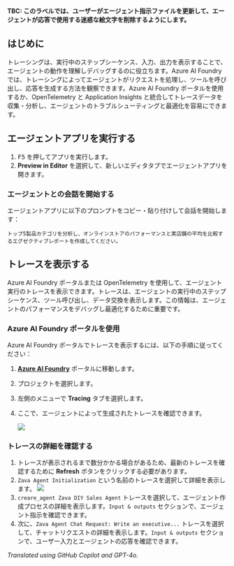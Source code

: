 **TBC: このラベルでは、ユーザーがエージェント指示ファイルを更新して、エージェントが応答で使用する迷惑な絵文字を削除するようにします。**

## はじめに

トレーシングは、実行中のステップシーケンス、入力、出力を表示することで、エージェントの動作を理解しデバッグするのに役立ちます。Azure AI Foundry では、トレーシングによってエージェントがリクエストを処理し、ツールを呼び出し、応答を生成する方法を観察できます。Azure AI Foundry ポータルを使用するか、OpenTelemetry と Application Insights と統合してトレースデータを収集・分析し、エージェントのトラブルシューティングと最適化を容易にできます。

<!-- ## ラボ演習

=== "Python"

      1. `app.py` ファイルを開きます。
      2. トレーシングを有効にするために `AZURE_TELEMETRY_ENABLED` 変数を `True` に変更します：

         ```python
         AZURE_TELEMETRY_ENABLED = True
         ```

        !!! info "注意"
            この設定はエージェントのテレメトリを有効にします。`app.py` の `initialize` 関数では、テレメトリクライアントが Azure Monitor にデータを送信するよう設定されています。

            ```python
             if AZURE_TELEMETRY_ENABLED:
                 configure_azure_monitor(connection_string=await self.project_client.telemetry.get_connection_string())
            ```         

=== "C#"

      tbd -->

## エージェントアプリを実行する

1. <kbd>F5</kbd> を押してアプリを実行します。
2. **Preview in Editor** を選択して、新しいエディタタブでエージェントアプリを開きます。

### エージェントとの会話を開始する

エージェントアプリに以下のプロンプトをコピー・貼り付けして会話を開始します：

```plaintext
トップ5製品カテゴリを分析し、オンラインストアのパフォーマンスと実店舗の平均を比較するエグゼクティブレポートを作成してください。
```

## トレースを表示する

Azure AI Foundry ポータルまたは OpenTelemetry を使用して、エージェント実行のトレースを表示できます。トレースは、エージェントの実行中のステップシーケンス、ツール呼び出し、データ交換を表示します。この情報は、エージェントのパフォーマンスをデバッグし最適化するために重要です。

### Azure AI Foundry ポータルを使用

Azure AI Foundry ポータルでトレースを表示するには、以下の手順に従ってください：

1. **[Azure AI Foundry](https://ai.azure.com/)** ポータルに移動します。
2. プロジェクトを選択します。
3. 左側のメニューで **Tracing** タブを選択します。
4. ここで、エージェントによって生成されたトレースを確認できます。

   ![](media/ai-foundry-tracing.png)

### トレースの詳細を確認する

1. トレースが表示されるまで数分かかる場合があるため、最新のトレースを確認するために **Refresh** ボタンをクリックする必要があります。
2. `Zava Agent Initialization` という名前のトレースを選択して詳細を表示します。
   ![](media/ai-foundry-trace-agent-init.png)
3. `creare_agent Zava DIY Sales Agent` トレースを選択して、エージェント作成プロセスの詳細を表示します。`Input & outputs` セクションで、エージェント指示を確認できます。
4. 次に、`Zava Agent Chat Request: Write an executive...` トレースを選択して、チャットリクエストの詳細を表示します。`Input & outputs` セクションで、ユーザー入力とエージェントの応答を確認できます。

<!-- https://learn.microsoft.com/en-us/azure/ai-foundry/how-to/continuous-evaluation-agents -->

*Translated using GitHub Copilot and GPT-4o.*
